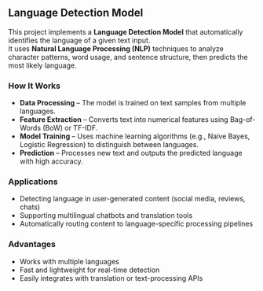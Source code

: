 ## Language Detection Model

This project implements a **Language Detection Model** that automatically identifies the language of a given text input.  
It uses **Natural Language Processing (NLP)** techniques to analyze character patterns, word usage, and sentence structure, then predicts the most likely language.

### How It Works
- **Data Processing** – The model is trained on text samples from multiple languages.
- **Feature Extraction** – Converts text into numerical features using Bag-of-Words (BoW) or TF-IDF.
- **Model Training** – Uses machine learning algorithms (e.g., Naive Bayes, Logistic Regression) to distinguish between languages.
- **Prediction** – Processes new text and outputs the predicted language with high accuracy.

### Applications
- Detecting language in user-generated content (social media, reviews, chats)
- Supporting multilingual chatbots and translation tools
- Automatically routing content to language-specific processing pipelines

### Advantages
- Works with multiple languages
- Fast and lightweight for real-time detection
- Easily integrates with translation or text-processing APIs
